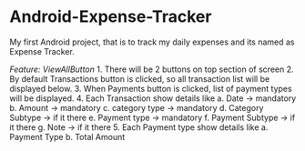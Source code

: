 # Android-Expense-Tracker
My first Android project, that is to track my daily expenses and its named as Expense Tracker.

_Feature: ViewAllButton_
    1. There will be 2 buttons on top section of screen
    2. By default Transactions button is clicked, so all transaction list will be displayed below.
    3. When Payments button is clicked, list of payment types will be displayed.
    4. Each Transaction show details like 
        a. Date -> mandatory
        b. Amount -> mandatory
        c. category type -> mandatory
        d. Category Subtype -> if it there
        e. Payment type -> mandatory
        f. Payment Subtype -> if it there
        g. Note -> if it there
    5. Each Payment type show details like
        a. Payment Type
        b. Total Amount